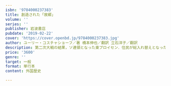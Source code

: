 ```yaml
---
isbn: '9784000237383'
title: 創造された「故郷」
volume: ''
series: ''
publisher: 岩波書店
pubdate: '2019-02-22'
cover: 'https://cover.openbd.jp/9784000237383.jpg'
author: ユーリー・コスチャショーフ／著 橋本伸也／翻訳 立石洋子／翻訳
description: 第二次大戦の結果，ソ連領となった東プロイセン．住民が総入れ替えとなった地域の稀有な記録．
price: '3600'
genre: ''
target: 一般
format: 単行本
content: 外国歴史

---
```


